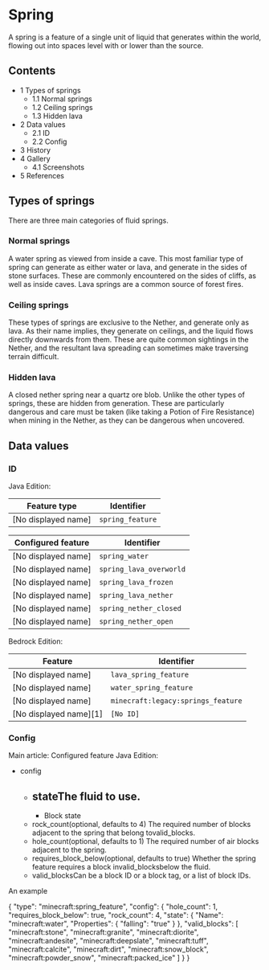# Spring
A spring is a feature of a single unit of liquid that generates within the world, flowing out into spaces level with or lower than the source.

## Contents
- 1 Types of springs
	- 1.1 Normal springs
	- 1.2 Ceiling springs
	- 1.3 Hidden lava
- 2 Data values
	- 2.1 ID
	- 2.2 Config
- 3 History
- 4 Gallery
	- 4.1 Screenshots
- 5 References

## Types of springs
There are three main categories of fluid springs.

### Normal springs
A water spring as viewed from inside a cave.
This most familiar type of spring can generate as either water or lava, and generate in the sides of stone surfaces. These are commonly encountered on the sides of cliffs, as well as inside caves. Lava springs are a common source of forest fires.

### Ceiling springs
These types of springs are exclusive to the Nether, and generate only as lava. As their name implies, they generate on ceilings, and the liquid flows directly downwards from them. These are quite common sightings in the Nether, and the resultant lava spreading can sometimes make traversing terrain difficult.

### Hidden lava
A closed nether spring near a quartz ore blob.
Unlike the other types of springs, these are hidden from generation. These are particularly dangerous and care must be taken (like taking a Potion of Fire Resistance) when mining in the Nether, as they can be dangerous when uncovered.

## Data values
### ID
Java Edition:

| Feature type        | Identifier       |
|---------------------|------------------|
| [No displayed name] | `spring_feature` |

| Configured feature  | Identifier              |
|---------------------|-------------------------|
| [No displayed name] | `spring_water`          |
| [No displayed name] | `spring_lava_overworld` |
| [No displayed name] | `spring_lava_frozen`    |
| [No displayed name] | `spring_lava_nether`    |
| [No displayed name] | `spring_nether_closed`  |
| [No displayed name] | `spring_nether_open`    |

Bedrock Edition:

| Feature                | Identifier                         |
|------------------------|------------------------------------|
| [No displayed name]    | `lava_spring_feature`              |
| [No displayed name]    | `water_spring_feature`             |
| [No displayed name]    | `minecraft:legacy:springs_feature` |
| [No displayed name][1] | `[No ID]`                          |

### Config
Main article: Configured feature
Java Edition:

- config
	- stateThe fluid to use.
		- 
		- Block state
	- rock_count(optional, defaults to 4) The required number of blocks adjacent to the spring that belong tovalid_blocks.
	- hole_count(optional, defaults to 1) The required number of air blocks adjacent to the spring.
	- requires_block_below(optional, defaults to true) Whether the spring feature requires a block invalid_blocksbelow the fluid.
	- valid_blocksCan be a block ID or a block tag, or a list of block IDs.


An example

{
  "type": "minecraft:spring_feature",
  "config": {
    "hole_count": 1,
    "requires_block_below": true,
    "rock_count": 4,
    "state": {
      "Name": "minecraft:water",
      "Properties": {
        "falling": "true"
      }
    },
    "valid_blocks": [
      "minecraft:stone",
      "minecraft:granite",
      "minecraft:diorite",
      "minecraft:andesite",
      "minecraft:deepslate",
      "minecraft:tuff",
      "minecraft:calcite",
      "minecraft:dirt",
      "minecraft:snow_block",
      "minecraft:powder_snow",
      "minecraft:packed_ice"
    ]
  }
}




